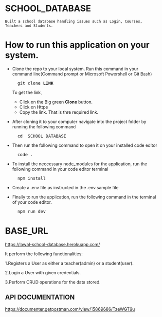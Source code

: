 # SCHOOL_DATABASE

    Built a school database handling issues such as Login, Courses, Teachers and Students. 

# How to run this application on your system.

- Clone the repo to your local system. Run this command in your command line(Command prompt or Microsoft Powershell or Git Bash)     
  <pre>
    git clone <b>LINK</b>
  </pre>

    To get the link,

    - Click on the Big green **Clone** button.
    - Click on Https
    - Copy the link. That is thre required link.

- After cloning it to your computer navigate into the project folder by running the following command      
    <pre>
    cd  SCHOOL_DATABASE
  </pre>

- Then run the following command to open it on your installed code editor
    <pre>
    code .
  </pre>

- To install the neccessary node_modules for the application, run the following command in your code editor terminal
    <pre>
    npm install
</pre>

- Create a .env file as instructed in the .env.sample file

- Finally to run the application, run the following command in the terminal of your code editor.
    <pre>
    npm run dev
</pre>


# BASE_URL

https://lawal-school-database.herokuapp.com/

It perform the following functionalities:

1.Registers a User as either a teacher(admin) or a student(user).

2.Login a User with given credentials.

3.Perform CRUD operations for the data stored.

## API DOCUMENTATION 

https://documenter.getpostman.com/view/15869686/TzeWGT9u
